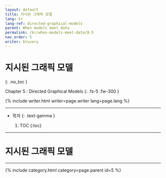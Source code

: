 ```yaml
---
layout: default
title: 지시된 그래픽 모델
lang: kr
lang-ref: directed-graphical-models
parent: When models meet data
permalink: /kr/when-models-meet-data/8-5
nav_order: 5
writer: bluvory
---
```


# 지시된 그래픽 모델
{: .no_toc }


Chapter 5 : Directed Graphical Models
{: .fs-5 .fw-300 }


{% include writer.html writer=page.writer lang=page.lang %}

---

- 목차
    {: .text-gamma }

    1. TOC
    {:toc}

---

# 지시된 그래픽 모델

---

{% include category.html category=page.parent id=5 %}
